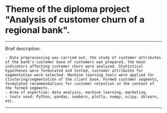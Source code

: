 # Theme of the diploma project "Analysis of customer churn of a regional bank".

----

Brief description:

	- Data preprocessing was carried out, the study of customer attributes of the bank's customer base of customers was prepared, the main indicators affecting customer churn were analyzed. Statistical hypotheses were formulated and tested, customer attributes for segmentation were selected. Machine learning tools were applied for clustering/segmentation of the client base. Formed customer segments, formulated recommendations for customer retention in the context of the formed segments.
	- Area of expertise: data analysis, machine learning, marketing.
	- tools used: Python, pandas, seaborn, plotly, numpy, scipy, sklearn, etc.
----